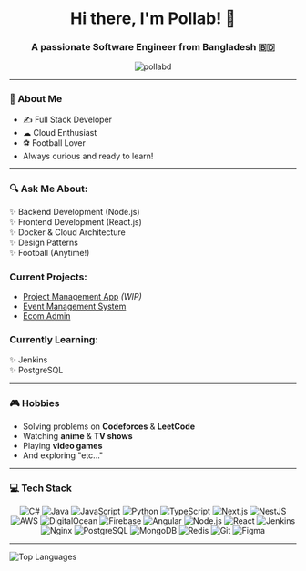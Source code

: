 <h1 align="center">Hi there, I'm Pollab! 👋</h1>
<h3 align="center">A passionate Software Engineer from Bangladesh 🇧🇩</h3>

<p align="center">
  <img src="https://komarev.com/ghpvc/?username=pollabd&label=Profile%20Views&color=0e75b6&style=flat" alt="pollabd" />
</p>

---

### 💬 About Me
- ✍ Full Stack Developer
- ☁ Cloud Enthusiast
- ⚽ Football Lover
- Always curious and ready to learn!

---

### 🔍 Ask Me About:
✨ Backend Development (Node.js)  
✨ Frontend Development (React.js)  
✨ Docker & Cloud Architecture  
✨ Design Patterns  
✨ Football (Anytime!)

### Current Projects:
- [Project Management App](https://github.com/pollabd/project-management-app.git) *(WIP)*
- [Event Management System](https://github.com/pollabd/event-management-system.git) 
- [Ecom Admin](https://github.com/pollabd/ecom-admin.git) 

### Currently Learning:
✨ Jenkins  
✨ PostgreSQL

---

### 🎮 Hobbies
- Solving problems on **Codeforces** & **LeetCode**
- Watching **anime** & **TV shows**
- Playing **video games**
- And exploring "etc..." 

---

### 💻 Tech Stack

<p align="center">
  <img src="https://img.shields.io/badge/c%23-%23239120.svg?style=for-the-badge&logo=csharp&logoColor=white" alt="C#" />
  <img src="https://img.shields.io/badge/java-%23ED8B00.svg?style=for-the-badge&logo=openjdk&logoColor=white" alt="Java" />
  <img src="https://img.shields.io/badge/javascript-%23323330.svg?style=for-the-badge&logo=javascript&logoColor=%23F7DF1E" alt="JavaScript" />
  <img src="https://img.shields.io/badge/python-3670A0?style=for-the-badge&logo=python&logoColor=ffdd54" alt="Python" />
  <img src="https://img.shields.io/badge/typescript-%23007ACC.svg?style=for-the-badge&logo=typescript&logoColor=white" alt="TypeScript" />
  <img src="https://img.shields.io/badge/Next-black?style=for-the-badge&logo=next.js&logoColor=white" alt="Next.js" />
  <img src="https://img.shields.io/badge/nestjs-%23E0234E.svg?style=for-the-badge&logo=nestjs&logoColor=white" alt="NestJS" />
  <img src="https://img.shields.io/badge/AWS-%23FF9900.svg?style=for-the-badge&logo=amazon-aws&logoColor=white" alt="AWS" />
  <img src="https://img.shields.io/badge/DigitalOcean-%230167ff.svg?style=for-the-badge&logo=digitalOcean&logoColor=white" alt="DigitalOcean" />
  <img src="https://img.shields.io/badge/firebase-%23039BE5.svg?style=for-the-badge&logo=firebase" alt="Firebase" />
  <img src="https://img.shields.io/badge/angular-%23DD0031.svg?style=for-the-badge&logo=angular&logoColor=white" alt="Angular" />
  <img src="https://img.shields.io/badge/node.js-6DA55F?style=for-the-badge&logo=node.js&logoColor=white" alt="Node.js" />
  <img src="https://img.shields.io/badge/react-%2320232a.svg?style=for-the-badge&logo=react&logoColor=%2361DAFB" alt="React" />
  <img src="https://img.shields.io/badge/jenkins-%232C5263.svg?style=for-the-badge&logo=jenkins&logoColor=white" alt="Jenkins" />
  <img src="https://img.shields.io/badge/nginx-%23009639.svg?style=for-the-badge&logo=nginx&logoColor=white" alt="Nginx" />
  <img src="https://img.shields.io/badge/postgres-%23316192.svg?style=for-the-badge&logo=postgresql&logoColor=white" alt="PostgreSQL" />
  <img src="https://img.shields.io/badge/MongoDB-%234ea94b.svg?style=for-the-badge&logo=mongodb&logoColor=white" alt="MongoDB" />
  <img src="https://img.shields.io/badge/redis-%23DD0031.svg?style=for-the-badge&logo=redis&logoColor=white" alt="Redis" />
  <img src="https://img.shields.io/badge/git-%23F05033.svg?style=for-the-badge&logo=git&logoColor=white" alt="Git" />
  <img src="https://img.shields.io/badge/figma-%23F24E1E.svg?style=for-the-badge&logo=figma&logoColor=white" alt="Figma" />
</p>

---

<!--  

### 🔧 GitHub Stats
<p align="center">
  <img src="https://github-readme-stats.vercel.app/api?username=pollabd&theme=catppuccin_mocha&hide_border=false&include_all_commits=true&count_private=true" alt="GitHub Stats" />
  <img src="https://github-readme-streak-stats.herokuapp.com/?user=pollabd&theme=catppuccin_mocha&hide_border=false" alt="GitHub Streak" />
  -->
  <img src="https://github-readme-stats.vercel.app/api/top-langs/?username=pollabd&theme=catppuccin_mocha&hide_border=false&include_all_commits=true&count_private=true&layout=compact" alt="Top Languages" />
</p>

